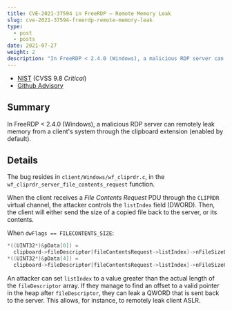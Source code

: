 ```yaml
---
title: CVE-2021-37594 in FreeRDP — Remote Memory Leak
slug: cve-2021-37594-freerdp-remote-memory-leak
type:
  - post
  - posts
date: 2021-07-27
weight: 2
description: "In FreeRDP < 2.4.0 (Windows), a malicious RDP server can remotely leak memory from a client's system through the clipboard extension (enabled by default)."
---
```


* [NIST](https://nvd.nist.gov/vuln/detail/CVE-2021-37594) (CVSS 9.8 *Critical*)
* [Github Advisory](https://github.com/FreeRDP/FreeRDP/security/advisories/GHSA-gw67-q7f9-4cg2)

## Summary

In FreeRDP < 2.4.0 (Windows), a malicious RDP server can remotely leak memory from a client's system through the clipboard extension (enabled by default).

## Details

The bug resides in `client/Windows/wf_cliprdr.c`, in the `wf_cliprdr_server_file_contents_request` function.

When the client receives a *File Contents Request* PDU through the `CLIPRDR` virtual channel, the attacker controls the `listIndex` field (DWORD). Then, the client will either send the size of a copied file back to the server, or its contents.

When `dwFlags == FILECONTENTS_SIZE`:

```c
*((UINT32*)&pData[0]) =
  clipboard->fileDescriptor[fileContentsRequest->listIndex]->nFileSizeLow;
*((UINT32*)&pData[4]) =
  clipboard->fileDescriptor[fileContentsRequest->listIndex]->nFileSizeHigh;
```

An attacker can set `listIndex` to a value greater than the actual length of the `fileDescriptor` array. If they manage to find an offset to a valid pointer in the heap after `fileDescriptor`, they can leak a QWORD that is sent back to the server. This allows, for instance, to remotely leak client ASLR.

